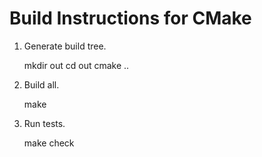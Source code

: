 Build Instructions for CMake
============================

1. Generate build tree.

	mkdir out
	cd out
	cmake ..

2. Build all.

	make

3. Run tests.

	make check
